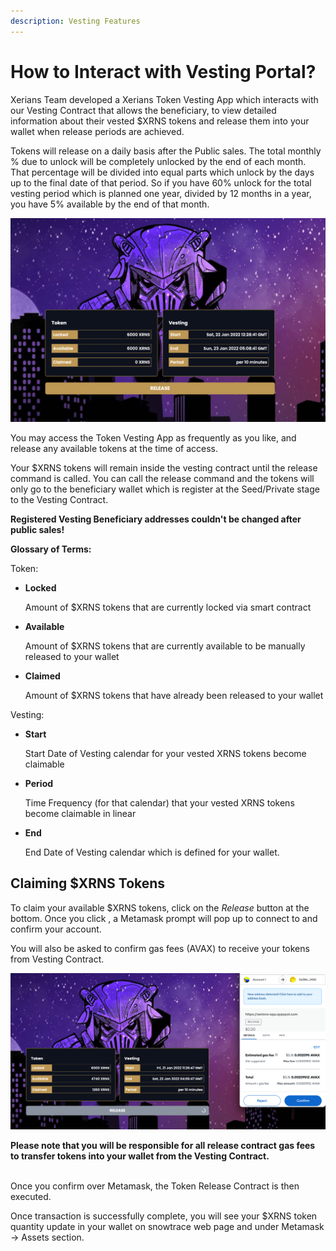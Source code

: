 ```yaml
---
description: Vesting Features
---
```


# How to Interact with Vesting Portal?

Xerians Team developed a Xerians Token Vesting App which interacts with our Vesting Contract that allows the beneficiary, to view detailed information about their vested $XRNS tokens and release them into your wallet when release periods are achieved.

Tokens will release on a daily basis after the Public sales. The total monthly % due to unlock will be completely unlocked by the end of each month. That percentage will be divided into equal parts which unlock by the days up to the final date of that period. So if you have 60% unlock for the total vesting period which is planned one year, divided by 12 months in a year, you have 5% available by the end of that month.

![Token Vesting Panel Draft-1](<../.gitbook/assets/image (5).png>)

&#x20;You may access the Token Vesting App as frequently as you like, and release any available tokens at the time of access.&#x20;

Your $XRNS tokens will remain inside the vesting contract until the release command is called. You can call the release command and the tokens will only go to the beneficiary wallet which is register at the Seed/Private stage to the Vesting Contract.&#x20;

**Registered Vesting Beneficiary addresses couldn't be changed after public sales!**





**Glossary of Terms:**

Token:

*   **Locked**

    Amount of $XRNS tokens that are currently locked via smart contract
*   **Available**

    Amount of $XRNS tokens that are currently available to be manually released to your wallet
*   **Claimed**

    Amount of $XRNS tokens that have already been released to your wallet

Vesting:

*   **Start**

    Start Date of Vesting calendar for your vested XRNS tokens become claimable
*   **Period**

    Time Frequency (for that calendar) that your vested XRNS tokens become claimable in linear
*   **End**

    End Date of Vesting calendar which is defined for your wallet.

## Claiming $XRNS Tokens <a href="#claiming-shopx-tokens" id="claiming-shopx-tokens"></a>

To claim your available $XRNS tokens, click on the _Release_ button at the bottom. Once you click , a Metamask prompt will pop up to connect to and confirm your account.&#x20;

You will also be asked to confirm gas fees (AVAX) to receive your tokens from Vesting Contract.



![](<../.gitbook/assets/image (12).png>)

**Please note that you will be responsible for all release contract gas fees to transfer tokens into your wallet from the Vesting Contract.**

\
Once you confirm over Metamask, the Token Release Contract is then executed.&#x20;

Once transaction is successfully complete, you will see your $XRNS token quantity update in your wallet on snowtrace web page and under Metamask -> Assets section.&#x20;
